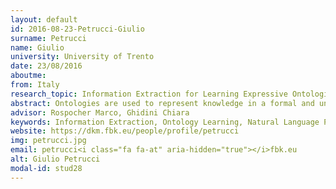 ```yaml
---
layout: default 
id: 2016-08-23-Petrucci-Giulio
surname: Petrucci
name: Giulio
university: University of Trento
date: 23/08/2016
aboutme: 
from: Italy
research_topic: Information Extraction for Learning Expressive Ontologies
abstract: Ontologies are used to represent knowledge in a formal and unambiguous way, facilitating its reuse and sharing among people and computer systems. A large amount of knowledge is traditionally available in unstructured text sources and manually encoding their content into a formal representation is costly and time-consuming. Several methods have been proposed to support ontology engineers in the ontology building process, but they mostly turned out to be inadequate for building rich and expressive ontologies. In my research activities, I exploit the recent advances in Neural Networks research tailoring them to fit the ontology learning problem.
advisor: Rospocher Marco, Ghidini Chiara
keywords: Information Extraction, Ontology Learning, Natural Language Processing, Deep Learning
website: https://dkm.fbk.eu/people/profile/petrucci
img: petrucci.jpg
email: petrucci<i class="fa fa-at" aria-hidden="true"></i>fbk.eu
alt: Giulio Petrucci
modal-id: stud28
---
```

